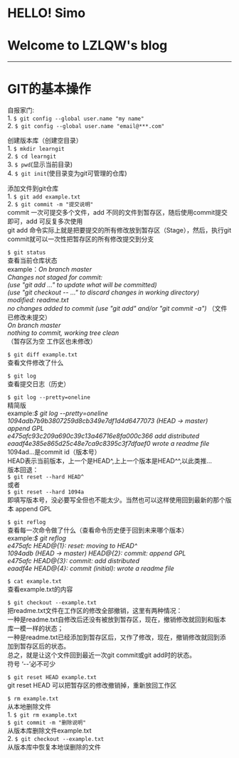 # HELLO! Simo   
# Welcome to LZLQW's blog     
***
GIT的基本操作  
===========
   自报家门:  
    1. `$ git config --global user.name "my name"`  
    2. `$ git config --global user.name "email@***.com"`
   
   创建版本库（创建空目录）  
    1. `$ mkdir learngit`  
    2. `$ cd learngit`  
    3. `$ pwd`(显示当前目录)  
    4. `$ git init`(使目录变为git可管理的仓库)  
    
   添加文件到git仓库  
    1. `$ git add example.txt`  
    2. `$ git commit -m "提交说明"`  
      commit 一次可提交多个文件，add 不同的文件到暂存区，随后使用commit提交即可，add 可反复多次使用  
      git add 命令实际上就是把要提交的所有修改放到暂存区（Stage），然后，执行git commit就可以一次性把暂存区的所有修改提交到分支
   
   `$ git status`  
    查看当前仓库状态  
     example：*On branch master  
                Changes not staged for commit:  
                    (use "git add <file>..." to update what will be committed)  
                    (use "git checkout -- <file>..." to discard changes in working directory)  
                     modified:   readme.txt  
                 no changes added to commit (use "git add" and/or "git commit -a")*
                （文件已修改未提交）  
                *On branch master  
                 nothing to commit, working tree clean*  
                （暂存区为空 工作区也未修改）  
    
   `$ git diff example.txt`  
      查看文件修改了什么  
  
   `$ git log`  
      查看提交日志（历史）
    
   `$ git log --pretty=oneline`  
      精简版  
      example:*$ git log --pretty=oneline  
                1094adb7b9b3807259d8cb349e7df1d4d6477073 (HEAD -> master) append GPL  
                e475afc93c209a690c39c13a46716e8fa000c366 add distributed  
                eaadf4e385e865d25c48e7ca9c8395c3f7dfaef0 wrote a readme file*  
              1094ad...是commit id（版本号）  
              HEAD表示当前版本，上一个是HEAD^,上上一个版本是HEAD^^,以此类推...  
      版本回退：  
      `$ git reset --hard HEAD^`  
        或者  
      `$ git reset --hard 1094a`   
        即填写版本号，没必要写全但也不能太少。当然也可以这样使用回到最新的那个版本 append GPL  
          
   `$ git reflog`  
      查看每一次命令做了什么（查看命令历史便于回到未来哪个版本）  
       example:*$ git reflog  
                e475afc HEAD@{1}: reset: moving to HEAD^  
                1094adb (HEAD -> master) HEAD@{2}: commit: append GPL  
                e475afc HEAD@{3}: commit: add distributed  
                eaadf4e HEAD@{4}: commit (initial): wrote a readme file*  
     
   `$ cat example.txt`  
      查看example.txt的内容  
     
   `$ git checkout --example.txt`  
       把readme.txt文件在工作区的修改全部撤销，这里有两种情况：  
       一种是readme.txt自修改后还没有被放到暂存区，现在，撤销修改就回到和版本库一模一样的状态；  
       一种是readme.txt已经添加到暂存区后，又作了修改，现在，撤销修改就回到添加到暂存区后的状态。  
       总之，就是让这个文件回到最近一次git commit或git add时的状态。  
       符号 ‘--’必不可少  
       
   `$ git reset HEAD example.txt`  
       git reset HEAD <file>可以把暂存区的修改撤销掉，重新放回工作区  
     
   `$ rm example.txt`  
       从本地删除文件  
       1. `$ git rm example.txt`  
          `$ git commit -m "删除说明"`  
            从版本库删除文件example.txt  
       2. `$ git checkout --example.txt`  
            从版本库中恢复本地误删除的文件  

